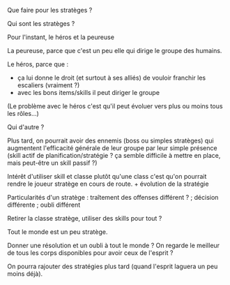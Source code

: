 Que faire pour les stratèges ?

Qui sont les stratèges ?

Pour l'instant, le héros et la peureuse

La peureuse, parce que c'est un peu elle qui dirige le groupe des humains.

Le héros, parce que :
 - ça lui donne le droit (et surtout à ses alliés) de vouloir franchir les escaliers (vraiment ?)
 - avec les bons items/skills il peut diriger le groupe

(Le problème avec le héros c'est qu'il peut évoluer vers plus ou moins tous les rôles...)

Qui d'autre ?

Plus tard, on pourrait avoir des ennemis (boss ou simples stratèges) qui augmentent l'efficacité générale de leur groupe par leur simple présence (skill actif de planification/stratégie ? ça semble difficile à mettre en place, mais peut-être un skill passif ?)

Intérêt d'utiliser skill et classe plutôt qu'une class c'est qu'on pourrait rendre le joueur stratège en cours de route. + évolution de la stratégie

Particularités d'un stratège : traîtement des offenses différent ? ; décision différente ; oubli différent

Retirer la classe stratège, utiliser des skills pour tout ?

Tout le monde est un peu stratège.

Donner une résolution et un oubli à tout le monde ? On regarde le meilleur de tous les corps disponibles pour avoir ceux de l'esprit ?

On pourra rajouter des stratégies plus tard (quand l'esprit laguera un peu moins déjà).